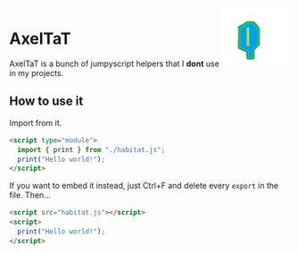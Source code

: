 <img align="right" height="100" src="icon.png">

# AxelTaT

AxelTaT is a bunch of jumpyscript helpers that I **dont** use in my projects.

## How to use it

Import from it.

```html
<script type="module">
  import { print } from "./habitat.js";
  print("Hello world!");
</script>
```

If you want to embed it instead, just Ctrl+F and delete every `export` in the file. Then...

```html
<script src="habitat.js"></script>
<script>
  print("Hello world!");
</script>
```
